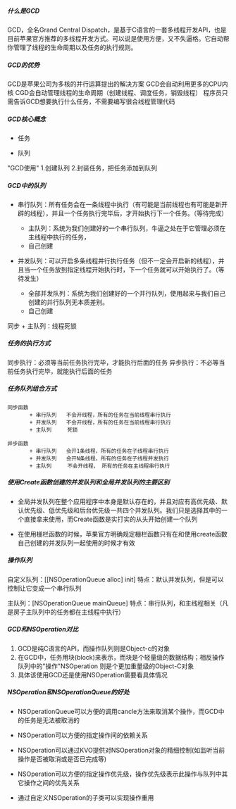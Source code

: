 ##### 什么是GCD
GCD，全名Grand Central Dispatch，是基于C语言的一套多线程开发API，也是目前苹果官方推荐的多线程开发方式。可以说是使用方便，又不失逼格。它自动帮你管理了线程的生命周期以及任务的执行规则。

##### GCD的优势 
GCD是苹果公司为多核的并行运算提出的解决方案
GCD会自动利用更多的CPU内核
CGD会自动管理线程的生命周期（创建线程、调度任务，销毁线程）
程序员只需告诉GCD想要执行什么任务，不需要编写很合线程管理代码

##### GCD核心概念
* 任务

* 队列

"GCD使用"
1.创建队列
2.封装任务，把任务添加到队列

##### GCD中的队列
* 串行队列：所有任务会在一条线程中执行（有可能是当前线程也有可能是新开辟的线程），并且一个任务执行完毕后，才开始执行下一个任务。（等待完成）
	* 主队列：系统为我们创建好的一个串行队列，牛逼之处在于它管理必须在主线程中执行的任务，
	* 自己创建


* 并发队列：可以开启多条线程并行执行任务（但不一定会开启新的线程），并且当一个任务放到指定线程开始执行时，下一个任务就可以开始执行了。（等待发生）
   * 全部并发队列：系统为我们创建好的一个并行队列，使用起来与我们自己创建的并行队列无本质差别。
   * 自己创建



同步 + 主队列：线程死锁


##### 任务的执行方式
同步执行：必须等当前任务执行完毕，才能执行后面的任务
异步执行：不必等当前任务执行完毕，就能执行后面的任务

##### 任务队列组合方式
	同步函数
	       + 串行队列   不会开线程，所有的任务在当前线程串行执行
	       + 并发队列   不会开线程，所有的任务在当前线程串行执行
	       + 主队列     死锁

	异步函数
	       + 串行队列   会开1条线程，所有的任务在子线程串行执行
	       + 并发队列   会开N条线程，所有的任务在子线程并发执行
	       + 主队列     不会开线程， 所有的任务在主线程串行执行
	       
##### 使用Create函数创建的并发队列和全局并发队列的主要区别
* 全局并发队列在整个应用程序中本身是默认存在的，并且对应有高优先级、默认优先级、低优先级和后台优先级一共四个并发队列。我们只是选择其中的一个直接拿来使用，而Create函数是实打实的从头开始创建一个队列

* 在使用栅栏函数的时候，苹果官方明确规定栅栏函数只有在和使用create函数自己创建的并发队列一起使用的时候才有效


##### 操作队列
自定义队列：[[NSOperationQueue alloc] init]
          特点：默认并发队列，但是可以控制让它变成一个串行队列

主队列：[NSOperationQueue mainQueue]
       特点：串行队列，和主线程相关（凡是房子主队列中的任务都在主线程中执行）

##### GCD和NSOperation对比
1. GCD是纯C语言的API，而操作队列则是Object-c的对象
2. 在GCD中，任务用块(block)来表示，而块是个轻量级的数据结构；相反操作队列中的"操作"NSOperation
   则是个更加重量级的Object-C对象
3. 具体该使用GCD还是使用NSOperation需要看具体情况

##### NSOperation和NSOperationQueue的好处
* NSOperationQueue可以方便的调用cancle方法来取消某个操作，而GCD中的任务是无法被取消的

* NSOperation可以方便的指定操作间的依赖关系

* NSOperation可以通过KVO提供对NSOperation对象的精细控制(如监听当前操作是否被取消或是否已完成等)

* NSOperation可以方便的指定操作优先级，操作优先级表示此操作与队列中其它操作之间的优先关系

* 通过自定义NSOperation的子类可以实现操作重用




